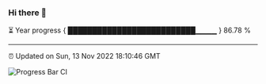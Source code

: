 ### Hi there 👋

⏳ Year progress { ██████████████████████████▁▁▁▁ } 86.78 %

---

⏰ Updated on Sun, 13 Nov 2022 18:10:46 GMT

![Progress Bar CI](https://github.com/Shyam-Makwana/GitHub-Actions-Demo/workflows/Progress%20Bar%20CI/badge.svg)
